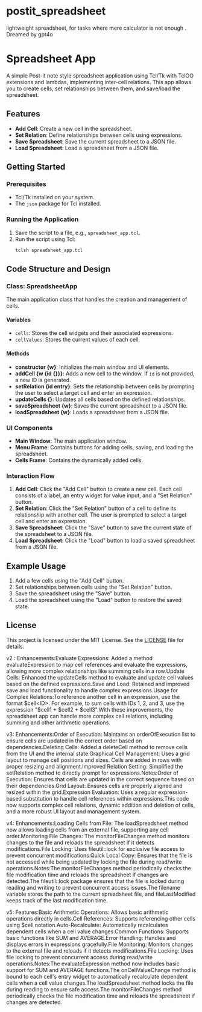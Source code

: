 # postit_spreadsheet
lightweight spreadsheet, for tasks where mere calculator is not enough . Dreamed by gpt4o

# Spreadsheet App

A simple Post-it note style spreadsheet application using Tcl/Tk with TclOO extensions and lambdas, implementing inter-cell relations. This app allows you to create cells, set relationships between them, and save/load the spreadsheet.

## Features

- **Add Cell**: Create a new cell in the spreadsheet.
- **Set Relation**: Define relationships between cells using expressions.
- **Save Spreadsheet**: Save the current spreadsheet to a JSON file.
- **Load Spreadsheet**: Load a spreadsheet from a JSON file.

## Getting Started

### Prerequisites

- Tcl/Tk installed on your system.
- The `json` package for Tcl installed.

### Running the Application

1. Save the script to a file, e.g., `spreadsheet_app.tcl`.
2. Run the script using Tcl:
    ```sh
    tclsh spreadsheet_app.tcl
    ```

## Code Structure and Design

### Class: SpreadsheetApp

The main application class that handles the creation and management of cells.

#### Variables
- `cells`: Stores the cell widgets and their associated expressions.
- `cellValues`: Stores the current values of each cell.

#### Methods

- **constructor {w}**: Initializes the main window and UI elements.
- **addCell {w {id {}}}**: Adds a new cell to the window. If `id` is not provided, a new ID is generated.
- **setRelation {id entry}**: Sets the relationship between cells by prompting the user to select a target cell and enter an expression.
- **updateCells {}**: Updates all cells based on the defined relationships.
- **saveSpreadsheet {w}**: Saves the current spreadsheet to a JSON file.
- **loadSpreadsheet {w}**: Loads a spreadsheet from a JSON file.

### UI Components

- **Main Window**: The main application window.
- **Menu Frame**: Contains buttons for adding cells, saving, and loading the spreadsheet.
- **Cells Frame**: Contains the dynamically added cells.

### Interaction Flow

1. **Add Cell**: Click the "Add Cell" button to create a new cell. Each cell consists of a label, an entry widget for value input, and a "Set Relation" button.
2. **Set Relation**: Click the "Set Relation" button of a cell to define its relationship with another cell. The user is prompted to select a target cell and enter an expression.
3. **Save Spreadsheet**: Click the "Save" button to save the current state of the spreadsheet to a JSON file.
4. **Load Spreadsheet**: Click the "Load" button to load a saved spreadsheet from a JSON file.

## Example Usage

1. Add a few cells using the "Add Cell" button.
2. Set relationships between cells using the "Set Relation" button.
3. Save the spreadsheet using the "Save" button.
4. Load the spreadsheet using the "Load" button to restore the saved state.

## License

This project is licensed under the MIT License. See the [LICENSE](LICENSE) file for details.


v2 :
Enhancements:Evaluate Expressions: Added a method evaluateExpression to map cell references and evaluate the expressions, allowing more complex relationships like summing cells in a row.Update Cells: Enhanced the updateCells method to evaluate and update cell values based on the defined expressions.Save and Load: Retained and improved save and load functionality to handle complex expressions.Usage for Complex Relations:To reference another cell in an expression, use the format $cell<ID>. For example, to sum cells with IDs 1, 2, and 3, use the expression "$cell1 + $cell2 + $cell3".With these improvements, the spreadsheet app can handle more complex cell relations, including summing and other arithmetic operations.

v3:
Enhancements:Order of Execution: Maintains an orderOfExecution list to ensure cells are updated in the correct order based on dependencies.Deleting Cells: Added a deleteCell method to remove cells from the UI and the internal state.Graphical Cell Management: Uses a grid layout to manage cell positions and sizes. Cells are added in rows with proper resizing and alignment.Improved Relation Setting: Simplified the setRelation method to directly prompt for expressions.Notes:Order of Execution: Ensures that cells are updated in the correct sequence based on their dependencies.Grid Layout: Ensures cells are properly aligned and resized within the grid.Expression Evaluation: Uses a regular expression-based substitution to handle cell references within expressions.This code now supports complex cell relations, dynamic addition and deletion of cells, and a more robust UI layout and management system.

v4:
Enhancements:Loading Cells from File: The loadSpreadsheet method now allows loading cells from an external file, supporting any cell order.Monitoring File Changes: The monitorFileChanges method monitors changes to the file and reloads the spreadsheet if it detects modifications.File Locking: Uses fileutil::lock for exclusive file access to prevent concurrent modifications.Quick Local Copy: Ensures that the file is not accessed while being updated by locking the file during read/write operations.Notes:The monitorFileChanges method periodically checks the file modification time and reloads the spreadsheet if changes are detected.The fileutil::lock package ensures that the file is locked during reading and writing to prevent concurrent access issues.The filename variable stores the path to the current spreadsheet file, and fileLastModified keeps track of the last modification time.

v5:
Features:Basic Arithmetic Operations: Allows basic arithmetic operations directly in cells.Cell References: Supports referencing other cells using $cell<ID> notation.Auto-Recalculate: Automatically recalculates dependent cells when a cell value changes.Common Functions: Supports basic functions like SUM and AVERAGE.Error Handling: Handles and displays errors in expressions gracefully.File Monitoring: Monitors changes to the external file and reloads if it detects modifications.File Locking: Uses file locking to prevent concurrent access during read/write operations.Notes:The evaluateExpression method now includes basic support for SUM and AVERAGE functions.The onCellValueChange method is bound to each cell's entry widget to automatically recalculate dependent cells when a cell value changes.The loadSpreadsheet method locks the file during reading to ensure safe access.The monitorFileChanges method periodically checks the file modification time and reloads the spreadsheet if changes are detected.
